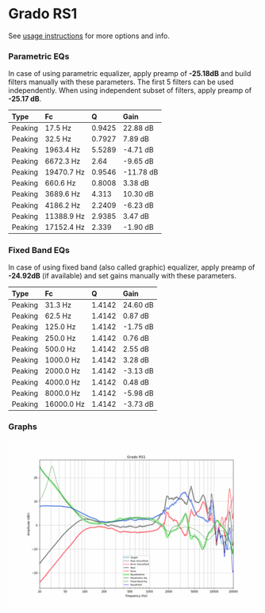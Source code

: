 # Grado RS1
See [usage instructions](https://github.com/jaakkopasanen/AutoEq#usage) for more options and info.

### Parametric EQs
In case of using parametric equalizer, apply preamp of **-25.18dB** and build filters manually
with these parameters. The first 5 filters can be used independently.
When using independent subset of filters, apply preamp of **-25.17 dB**.

| Type    | Fc         |      Q | Gain      |
|:--------|:-----------|:-------|:----------|
| Peaking | 17.5 Hz    | 0.9425 | 22.88 dB  |
| Peaking | 32.5 Hz    | 0.7927 | 7.89 dB   |
| Peaking | 1963.4 Hz  | 5.5289 | -4.71 dB  |
| Peaking | 6672.3 Hz  | 2.64   | -9.65 dB  |
| Peaking | 19470.7 Hz | 0.9546 | -11.78 dB |
| Peaking | 660.6 Hz   | 0.8008 | 3.38 dB   |
| Peaking | 3689.6 Hz  | 4.313  | 10.30 dB  |
| Peaking | 4186.2 Hz  | 2.2409 | -6.23 dB  |
| Peaking | 11388.9 Hz | 2.9385 | 3.47 dB   |
| Peaking | 17152.4 Hz | 2.339  | -1.90 dB  |

### Fixed Band EQs
In case of using fixed band (also called graphic) equalizer, apply preamp of **-24.92dB**
(if available) and set gains manually with these parameters.

| Type    | Fc         |      Q | Gain     |
|:--------|:-----------|:-------|:---------|
| Peaking | 31.3 Hz    | 1.4142 | 24.60 dB |
| Peaking | 62.5 Hz    | 1.4142 | 0.87 dB  |
| Peaking | 125.0 Hz   | 1.4142 | -1.75 dB |
| Peaking | 250.0 Hz   | 1.4142 | 0.76 dB  |
| Peaking | 500.0 Hz   | 1.4142 | 2.55 dB  |
| Peaking | 1000.0 Hz  | 1.4142 | 3.28 dB  |
| Peaking | 2000.0 Hz  | 1.4142 | -3.13 dB |
| Peaking | 4000.0 Hz  | 1.4142 | 0.48 dB  |
| Peaking | 8000.0 Hz  | 1.4142 | -5.98 dB |
| Peaking | 16000.0 Hz | 1.4142 | -3.73 dB |

### Graphs
![](./Grado%20RS1.png)